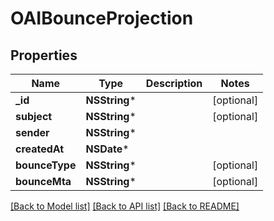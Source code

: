 # OAIBounceProjection

## Properties
Name | Type | Description | Notes
------------ | ------------- | ------------- | -------------
**_id** | **NSString*** |  | [optional] 
**subject** | **NSString*** |  | [optional] 
**sender** | **NSString*** |  | 
**createdAt** | **NSDate*** |  | 
**bounceType** | **NSString*** |  | [optional] 
**bounceMta** | **NSString*** |  | [optional] 

[[Back to Model list]](../README#documentation-for-models) [[Back to API list]](../README#documentation-for-api-endpoints) [[Back to README]](../README)


